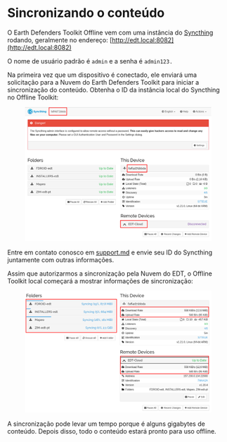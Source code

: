 # Sincronizando o conteúdo

O Earth Defenders Toolkit Offline vem com uma instância do [Syncthing](https://syncthing.net/) rodando, geralmente no endereço: [http://edt.local:8082](http://edt.local:8082)

O nome de usuário padrão é `admin` e a senha é `admin123.`

Na primeira vez que um dispositivo é conectado, ele enviará uma solicitação para a Nuvem do Earth Defenders Toolkit para iniciar a sincronização do conteúdo. Obtenha o ID da instância local do Syncthing no Offline Toolkit:

<figure><img src="../../.gitbook/assets/Untitled 5.png" alt=""><figcaption></figcaption></figure>

Entre em contato conosco em [support.md](../../support.md "menção") e envie seu ID do Syncthing juntamente com outras informações.

Assim que autorizarmos a sincronização pela Nuvem do EDT, o Offline Toolkit local começará a mostrar informações de sincronização:

<figure><img src="../../.gitbook/assets/Untitled 10.png" alt=""><figcaption></figcaption></figure>

A sincronização pode levar um tempo porque é alguns gigabytes de conteúdo. Depois disso, todo o conteúdo estará pronto para uso offline.